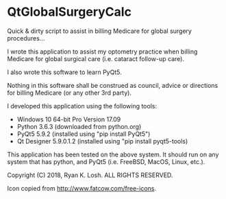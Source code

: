 # QtGlobalSurgeryCalc
Quick &amp; dirty script to assist in billing Medicare for global surgery procedures...

I wrote this application to assist my optometry practice when billing Medicare for global surgical care (i.e. cataract follow-up care).

I also wrote this software to learn PyQt5.

Nothing in this software shall be construed as council, advice or directions for billing Medicare (or any other 3rd party).

I developed this application using the following tools:
  * Windows 10 64-bit Pro Version 17.09
  * Python 3.6.3 (downloaded from python.org)
  * PyQt5 5.9.2 (installed using "pip install PyQt5")
  * Qt Designer 5.9.0.1.2 (installed using "pip install pyqt5-tools)

This application has been tested on the above system.  It should run on any system that has python, and PyQt5 (i.e. FreeBSD, MacOS, Linux, etc.).

Copyright (C) 2018, Ryan K. Losh.  ALL RIGHTS RESERVED.

Icon copied from http://www.fatcow.com/free-icons.
